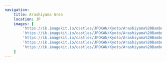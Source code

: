 ```yaml
---
navigation:
    title: Arashiyama Area
    location: JP
    images: [
        'https://ik.imagekit.io/castles/JPOKAN/Kyoto/Arashiyama%20Bamboo%20Forest%20/2Z7A0552.jpg?updatedAt=1736334668230',
        'https://ik.imagekit.io/castles/JPOKAN/Kyoto/Arashiyama%20Bamboo%20Forest%20/2Z7A0521.jpg?updatedAt=1736346407530',
        'https://ik.imagekit.io/castles/JPOKAN/Kyoto/Arashiyama%20Bamboo%20Forest%20/2Z7A0517_01.jpg?updatedAt=1736334731681',
        'https://ik.imagekit.io/castles/JPOKAN/Kyoto/Arashiyama%20Bamboo%20Forest%20/2Z7A0496_01.jpg?updatedAt=1736346386569',
        'https://ik.imagekit.io/castles/JPOKAN/Kyoto/Arashiyama%20Bamboo%20Forest%20/2Z7A0669.jpg?updatedAt=1736349018491'
    ]
---
```

#
